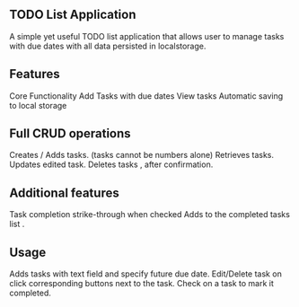 ## TODO List Application
 A simple yet useful TODO list application that allows user to manage tasks with due dates with all data persisted in localstorage.
## Features
 Core Functionality
 Add Tasks with due dates
 View tasks
 Automatic saving to local storage
## Full CRUD operations
 Creates / Adds tasks. (tasks cannot be numbers alone)
 Retrieves tasks.
 Updates edited task.
 Deletes tasks , after confirmation.
## Additional features
 Task completion strike-through when checked
 Adds to the completed tasks list .
## Usage
 Adds tasks with text field and specify future due date.
 Edit/Delete task on click corresponding buttons next to the task.
 Check on a task to mark it completed.